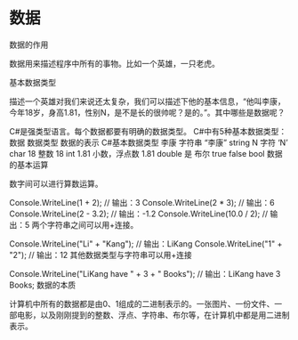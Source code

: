 # 数据


数据的作用

数据用来描述程序中所有的事物。比如一个英雄，一只老虎。

基本数据类型

描述一个英雄对我们来说还太复杂，我们可以描述下他的基本信息，“他叫李康，今年18岁，身高1.81，性别N，是不是长的很帅呢？是的。”。其中哪些是数据呢？

C#是强类型语言。每个数据都要有明确的数据类型。
C#中有5种基本数据类型：
数据	数据类型	数据的表示	C#基本数据类型
李康	字符串	“李康”	string
N	字符	‘N’	char
18	整数	18	int
1.81	小数，浮点数	1.81	double
是	布尔	true false	bool
数据的基本运算

数字间可以进行算数运算。

Console.WriteLine(1 + 2); // 输出：3
Console.WriteLine(2 * 3); // 输出：6
Console.WriteLine(2 - 3.2); // 输出：-1.2
Console.WriteLine(10.0 / 2); // 输出：5
两个字符串之间可以用+连接。

Console.WriteLine("Li" + "Kang"); // 输出：LiKang
Console.WriteLine("1" + "2"); // 输出：12
其他数据类型与字符串可以用+连接

Console.WriteLine("LiKang have " + 3 + " Books"); // 输出：LiKang have 3 Books;
数据的本质

计算机中所有的数据都是由0、1组成的二进制表示的。一张图片、一份文件、一部电影，以及刚刚提到的整数、浮点、字符串、布尔等，在计算机中都是用二进制表示。